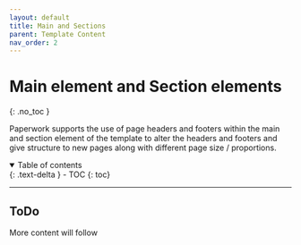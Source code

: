 ```yaml
---
layout: default
title: Main and Sections
parent: Template Content
nav_order: 2
---
```


# Main element and Section elements
{: .no_toc }

Paperwork supports the use of page headers and footers within the main and section element of the template to alter the headers and footers and give structure to new pages along with different page size / proportions.

<details open markdown="block">
  <summary>
    Table of contents
  </summary>
  {: .text-delta }
- TOC
{: toc}
</details>

---

## ToDo


<!-- the frame will be initialzed by the code in the root default _layout -->
<div id='mainelement' class='document-container' name='HeadersAndFooters' data-pw-template='_samples/templates/headersAndFooters/mainElement.html' data-pw-ui="Default, Code, Edit" ></div>


More content will follow
